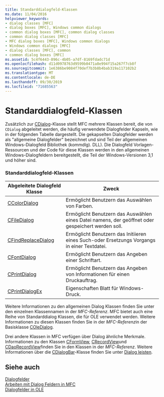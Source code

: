 ```yaml
---
title: Standarddialogfeld-Klassen
ms.date: 11/04/2016
helpviewer_keywords:
- dialog classes [MFC]
- dialog boxes [MFC], Windows common dialogs
- common dialog boxes [MFC], common dialog classes
- common dialog classes [MFC]
- MFC dialog boxes [MFC], Windows common dialogs
- Windows common dialogs [MFC]
- dialog classes [MFC], common
- common dialog boxes [MFC]
ms.assetid: 5c4f6443-896c-4b05-a7df-8169fdadc71d
ms.openlocfilehash: d11d0978763d9599b0471a8e994f15a267f7cb8f
ms.sourcegitcommit: 1e6386be9084f70def7b3b8b4bab319a117102b2
ms.translationtype: MT
ms.contentlocale: de-DE
ms.lasthandoff: 09/30/2019
ms.locfileid: "71685563"
---
```

# <a name="common-dialog-classes"></a>Standarddialogfeld-Klassen

Zusätzlich zur [CDialog](../mfc/reference/cdialog-class.md)-Klasse stellt MFC mehrere Klassen bereit, die von `CDialog` abgeleitet werden, die häufig verwendete Dialogfelder Kapseln, wie in der folgenden Tabelle dargestellt. Die gekapselten Dialogfelder werden als "allgemeine Dialogfelder" bezeichnet und sind Teil der allgemeinen Windows-Dialogfeld Bibliothek (kommdlg). DLL). Die Dialogfeld Vorlagen-Ressourcen und der Code für diese Klassen werden in den allgemeinen Windows-Dialogfeldern bereitgestellt, die Teil der Windows-Versionen 3,1 und höher sind.

### <a name="common-dialog-classes"></a>Standarddialogfeld-Klassen

|Abgeleitete Dialogfeld Klasse|Zweck|
|--------------------------|-------------|
|[CColorDialog](../mfc/reference/ccolordialog-class.md)|Ermöglicht Benutzern das Auswählen von Farben.|
|[CFileDialog](../mfc/reference/cfiledialog-class.md)|Ermöglicht Benutzern das Auswählen eines Datei namens, der geöffnet oder gespeichert werden soll.|
|[CFindReplaceDialog](../mfc/reference/cfindreplacedialog-class.md)|Ermöglicht Benutzern das Initiieren eines Such-oder Ersetzungs Vorgangs in einer Textdatei.|
|[CFontDialog](../mfc/reference/cfontdialog-class.md)|Ermöglicht Benutzern das Angeben einer Schriftart.|
|[CPrintDialog](../mfc/reference/cprintdialog-class.md)|Ermöglicht Benutzern das Angeben von Informationen für einen Druckauftrag.|
|[CPrintDialogEx](../mfc/reference/cprintdialogex-class.md)|Eigenschaften Blatt für Windows-Druck.|

Weitere Informationen zu den allgemeinen Dialog Klassen finden Sie unter den einzelnen Klassennamen in der *MFC-Referenz*. MFC bietet auch eine Reihe von Standarddialog Klassen, die für OLE verwendet werden. Weitere Informationen zu diesen Klassen finden Sie in der *MFC-Referenz*in der Basisklasse [COleDialog](../mfc/reference/coledialog-class.md).

Drei andere Klassen in MFC verfügen über Dialog ähnliche Merkmale. Informationen zu den Klassen [CFormView](../mfc/reference/cformview-class.md), [CRecordView](../mfc/reference/crecordview-class.md)und [CDaoRecordView](../mfc/reference/cdaorecordview-class.md)finden Sie in den Klassen in der *MFC-Referenz*. Weitere Informationen über die [CDialogBar](../mfc/reference/cdialogbar-class.md)-Klasse finden Sie unter [Dialog leisten](../mfc/dialog-bars.md).

## <a name="see-also"></a>Siehe auch

[Dialogfelder](../mfc/dialog-boxes.md)<br/>
[Arbeiten mit Dialog Feldern in MFC](../mfc/life-cycle-of-a-dialog-box.md)<br/>
[Dialogfelder in OLE](../mfc/dialog-boxes-in-ole.md)
